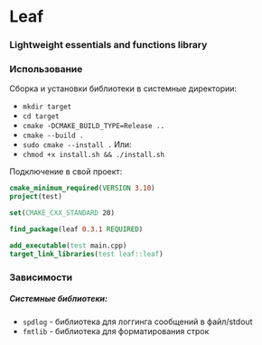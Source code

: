 # Leaf
### Lightweight essentials and functions library

### Использование
Сборка и установки библиотеки в системные директории:
- `mkdir target`
- `cd target`
- `cmake -DCMAKE_BUILD_TYPE=Release ..`
- `cmake --build .`
- `sudo cmake --install .`
Или:
- `chmod +x install.sh && ./install.sh`

Подключение в свой проект:
```cmake
cmake_minimum_required(VERSION 3.10)
project(test)

set(CMAKE_CXX_STANDARD 20)

find_package(leaf 0.3.1 REQUIRED)

add_executable(test main.cpp)
target_link_libraries(test leaf::leaf)
```

### Зависимости
##### Системные библиотеки:
- `spdlog` - библиотека для логгинга сообщений в файл/stdout
- `fmtlib` - библиотека для форматирования строк